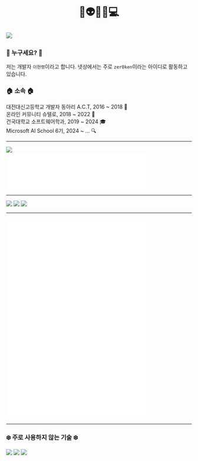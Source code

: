 # <p align="center">👋👽🐸😎💻</p>
<!-- 백준(solved.ac) 스탯  -->
[<img src="https://mazassumnida.wtf/api/v2/generate_badge?boj=lhr1105"></a>](https://solved.ac/lhr1105)

### 🪪 누구세요? 🪪
저는 개발자 <code>이현령</code>이라고 합니다. 넷상에서는 주로 <code>zer0ken</code>이라는 아이디로 활동하고 있습니다.<br>
### 🏠 소속 🏠
대전대신고등학교 개발자 동아리 A.C.T, 2016 ~ 2018 🏫<br>
온라인 커뮤니티 슈텔로, 2018 ~ 2022 🙌<br>
건국대학교 소프트웨어학과, 2019 ~ 2024 🎓<br>
Microsoft AI School 6기, 2024 ~ ... 🔍<br>

---
[<img src="https://skillicons.dev/icons?i=python,vscode,github,obsidian,azure,gcp">](#)  
[<img valign="top" width="390" src="./attachments/metrics.plugin.languages.recent.svg">](#)

---
[<img src="https://github-readme-stats.vercel.app/api/pin/?username=shtelo&repo=kenkenjr&card_width=390&show_owner=true">](https://github.com/shtelo/kenkenjr)
[<img src="https://github-readme-stats.vercel.app/api/pin/?username=zer0ken&repo=tetris-ie&card_width=390&show_owner=true">](https://github.com/zer0ken/tetris-ie)
[<img src="https://github-readme-stats.vercel.app/api/pin/?username=kyla-devs&repo=.github&card_width=390&show_owner=true">](https://github.com/kyla-devs)

---
[<img valign="top" width="390" src="./attachments/metrics.plugin.isocalendar.fullyear.svg">](#)
[<img valign="top" width="390" src="./attachments/metrics.plugin.achievements.compact.svg">](#)
[<img valign="top" width="390" src="./attachments/metrics.plugin.languages.details.svg">](#)

---
### ❄️ 주로 사용하지 않는 기술 ❄️
[<img src="https://skillicons.dev/icons?i=photoshop,java,kotlin,c,cpp,html,css,js,php,vue,flutter">](#)
[<img src="https://skillicons.dev/icons?i=firebase,aws,heroku,netlify">](#)
[<img src="https://skillicons.dev/icons?i=sublime,atom,eclipse,idea,pycharm,clion,androidstudio">](#)